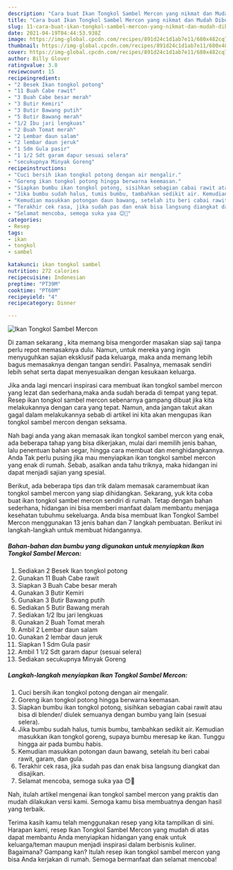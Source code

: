 ```yaml
---
description: "Cara buat Ikan Tongkol Sambel Mercon yang nikmat dan Mudah Dibuat"
title: "Cara buat Ikan Tongkol Sambel Mercon yang nikmat dan Mudah Dibuat"
slug: 11-cara-buat-ikan-tongkol-sambel-mercon-yang-nikmat-dan-mudah-dibuat
date: 2021-04-19T04:44:53.938Z
image: https://img-global.cpcdn.com/recipes/891d24c1d1ab7e11/680x482cq70/ikan-tongkol-sambel-mercon-foto-resep-utama.jpg
thumbnail: https://img-global.cpcdn.com/recipes/891d24c1d1ab7e11/680x482cq70/ikan-tongkol-sambel-mercon-foto-resep-utama.jpg
cover: https://img-global.cpcdn.com/recipes/891d24c1d1ab7e11/680x482cq70/ikan-tongkol-sambel-mercon-foto-resep-utama.jpg
author: Billy Glover
ratingvalue: 3.8
reviewcount: 15
recipeingredient:
- "2 Besek Ikan tongkol potong"
- "11 Buah Cabe rawit"
- "3 Buah Cabe besar merah"
- "3 Butir Kemiri"
- "3 Butir Bawang putih"
- "5 Butir Bawang merah"
- "1/2 Ibu jari lengkuas"
- "2 Buah Tomat merah"
- "2 Lembar daun salam"
- "2 lembar daun jeruk"
- "1 Sdm Gula pasir"
- "1 1/2 Sdt garam dapur sesuai selera"
- "secukupnya Minyak Goreng"
recipeinstructions:
- "Cuci bersih ikan tongkol potong dengan air mengalir."
- "Goreng ikan tongkol potong hingga berwarna keemasan."
- "Siapkan bumbu ikan tongkol potong, sisihkan sebagian cabai rawit atau bisa di blender/ diulek semuanya dengan bumbu yang lain (sesuai selera)."
- "Jika bumbu sudah halus, tumis bumbu, tambahkan sedikit air. Kemudian masukkan ikan tongkol goreng, supaya bumbu meresap ke ikan. Tunggu hingga air pada bumbu habis."
- "Kemudian masukkan potongan daun bawang, setelah itu beri cabai rawit, garam, dan gula."
- "Terakhir cek rasa, jika sudah pas dan enak bisa langsung diangkat dan disajikan."
- "Selamat mencoba, semoga suka yaa 😊🙏"
categories:
- Resep
tags:
- ikan
- tongkol
- sambel

katakunci: ikan tongkol sambel 
nutrition: 272 calories
recipecuisine: Indonesian
preptime: "PT39M"
cooktime: "PT60M"
recipeyield: "4"
recipecategory: Dinner

---
```



![Ikan Tongkol Sambel Mercon](https://img-global.cpcdn.com/recipes/891d24c1d1ab7e11/680x482cq70/ikan-tongkol-sambel-mercon-foto-resep-utama.jpg)

Di zaman  sekarang , kita memang bisa mengorder masakan siap saji tanpa perlu repot memasaknya dulu. Namun, untuk mereka yang ingin menyuguhkan sajian eksklusif pada keluarga, maka anda memang lebih bagus memasaknya dengan tangan sendiri. Pasalnya, memasak sendiri lebih sehat serta dapat menyesuaikan dengan kesukaan keluarga.

Jika anda lagi mencari inspirasi cara membuat ikan tongkol sambel mercon yang lezat dan sederhana,maka anda sudah berada di tempat yang tepat. Resep ikan tongkol sambel mercon  sebenarnya gampang dibuat jika kita melakukannya dengan cara yang tepat. Namun, anda jangan takut akan gagal dalam melakukannya 
sebab di artikel ini kita akan mengupas ikan tongkol sambel mercon dengan seksama.  



Nah bagi anda yang akan memasak ikan tongkol sambel mercon yang enak, ada beberapa tahap yang bisa dikerjakan, mulai dari memilih jenis bahan, lalu penentuan bahan segar, hingga cara membuat dan menghidangkannya. Anda Tak perlu pusing jika mau menyiapkan ikan tongkol sambel mercon yang enak di rumah. Sebab, asalkan anda  tahu triknya, maka hidangan ini dapat menjadi sajian yang spesial.

Berikut, ada beberapa tips dan trik dalam memasak caramembuat ikan tongkol sambel mercon yang siap dihidangkan. Sekarang, yuk kita coba buat ikan tongkol sambel mercon sendiri di rumah. Tetap dengan bahan sederhana, hidangan ini bisa memberi manfaat dalam membantu menjaga kesehatan tubuhmu sekeluarga. Anda bisa membuat Ikan Tongkol Sambel Mercon menggunakan 13 jenis bahan dan 7 langkah pembuatan. Berikut ini langkah-langkah untuk membuat hidangannya.

<!--inarticleads1-->

##### Bahan-bahan dan bumbu yang digunakan untuk menyiapkan Ikan Tongkol Sambel Mercon:

1. Sediakan 2 Besek Ikan tongkol potong
1. Gunakan 11 Buah Cabe rawit
1. Siapkan 3 Buah Cabe besar merah
1. Gunakan 3 Butir Kemiri
1. Gunakan 3 Butir Bawang putih
1. Sediakan 5 Butir Bawang merah
1. Sediakan 1/2 Ibu jari lengkuas
1. Gunakan 2 Buah Tomat merah
1. Ambil 2 Lembar daun salam
1. Gunakan 2 lembar daun jeruk
1. Siapkan 1 Sdm Gula pasir
1. Ambil 1 1/2 Sdt garam dapur (sesuai selera)
1. Sediakan secukupnya Minyak Goreng




<!--inarticleads2-->

##### Langkah-langkah menyiapkan Ikan Tongkol Sambel Mercon:

1. Cuci bersih ikan tongkol potong dengan air mengalir.
1. Goreng ikan tongkol potong hingga berwarna keemasan.
1. Siapkan bumbu ikan tongkol potong, sisihkan sebagian cabai rawit atau bisa di blender/ diulek semuanya dengan bumbu yang lain (sesuai selera).
1. Jika bumbu sudah halus, tumis bumbu, tambahkan sedikit air. Kemudian masukkan ikan tongkol goreng, supaya bumbu meresap ke ikan. Tunggu hingga air pada bumbu habis.
1. Kemudian masukkan potongan daun bawang, setelah itu beri cabai rawit, garam, dan gula.
1. Terakhir cek rasa, jika sudah pas dan enak bisa langsung diangkat dan disajikan.
1. Selamat mencoba, semoga suka yaa 😊🙏




Nah, itulah artikel mengenai  ikan tongkol sambel mercon  yang praktis dan mudah dilakukan versi kami. Semoga kamu bisa membuatnya dengan hasil yang terbaik. 

Terima kasih kamu telah menggunakan resep yang kita tampilkan di sini. Harapan kami, resep  Ikan Tongkol Sambel Mercon yang mudah di atas dapat membantu Anda menyiapkan hidangan yang enak untuk keluarga/teman maupun menjadi inspirasi dalam berbisnis kuliner. Bagaimana? Gampang kan? Itulah resep ikan tongkol sambel mercon yang bisa Anda kerjakan di rumah. Semoga bermanfaat dan selamat mencoba!

